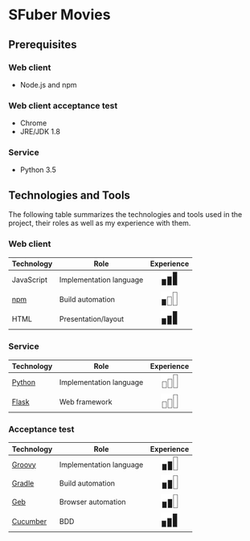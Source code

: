 SFuber Movies
==============

## Prerequisites
### Web client
* Node.js and npm

### Web client acceptance test
* Chrome
* JRE/JDK 1.8

### Service
* Python 3.5

## Technologies and Tools
The following table summarizes the technologies and tools used in the project, their roles as well as my experience with them.

### Web client
Technology | Role                    | Experience
-----------------|-------------------------|:---------------------:
JavaScript | Implementation language | ![Master][master]
[npm][npm] | Build automation        | ![Beginner][beginner]
HTML       | Presentation/layout     | ![Master][master]

[npm]: https://www.npmjs.com

### Service
Technology       | Role                       | Experience
-----------------|----------------------------|:---------------------:
[Python][python] | Implementation language    | ![None][none]
[Flask][flask]   | Web framework              | ![None][none]

[python]: https://www.python.org
[flask]: http://flask.pocoo.org

### Acceptance test
Technology           | Role                    | Experience
---------------------|-------------------------|:---------------------:
[Groovy][groovy]     | Implementation language | ![Advanced][advanced]
[Gradle][gradle]     | Build automation        | ![Advanced][advanced]
[Geb][geb]           | Browser automation      | ![Advanced][advanced]
[Cucumber][cucumber] | BDD                     | ![Master][master]

[groovy]: http://www.groovy-lang.org
[gradle]: http://gradle.org
[geb]: http://www.gebish.org
[cucumber]: https://cucumber.io

[none]: icons/none.png
[beginner]: icons/beginner.png
[advanced]: icons/advanced.png
[master]: icons/master.png